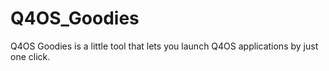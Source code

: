 # Q4OS_Goodies
Q4OS Goodies is a little tool that lets you launch Q4OS applications by just one click.
